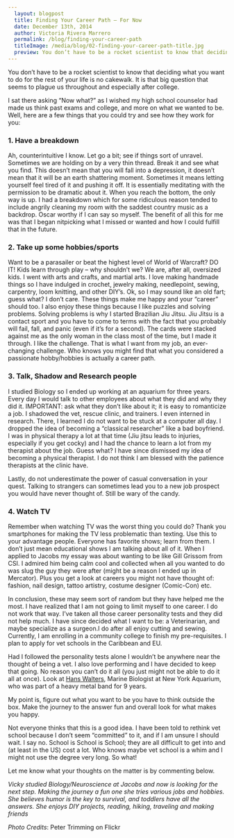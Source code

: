 ```yaml
---
  layout: blogpost
  title: Finding Your Career Path – For Now
  date: December 13th, 2014
  author: Victoria Rivera Marrero
  permalink: /blog/finding-your-career-path
  titleImage: /media/blog/02-finding-your-career-path-title.jpg
  preview: You don’t have to be a rocket scientist to know that deciding what you want to do for the rest of your life is no cakewalk. It is that big question that seems to plague us throughout and especially after college.
---
```


You don’t have to be a rocket scientist to know that deciding what you want to do for the rest of your life is no cakewalk. It is that big question that seems to plague us throughout  and especially after college.

I sat there asking “Now what?” as I wished my high school counselor had made us think past exams and college, and more on what we wanted to be. Well, here are a few things that you could try and see how they work for you:

### 1. Have a breakdown

Ah, counterintuitive I know. Let go a bit; see if things sort of unravel. Sometimes we are holding on by a very thin thread. Break it and see what you find. This doesn’t mean that you will fall into a depression, it doesn’t mean that it will be an earth shattering moment. Sometimes it means letting yourself  feel tired of it and pushing it off. It is essentially meditating with the permission to be dramatic about it. When you reach the bottom, the only way is up. I had a breakdown which for some ridiculous reason tended to include angrily cleaning my room with the saddest country music as a backdrop.  Oscar worthy if I can say so myself.  The benefit of all this for me was that I began nitpicking what I missed or wanted and how I could fulfill that in the future.

### 2. Take up some hobbies/sports

Want to be a parasailer or beat the highest level of World of Warcraft? DO IT!  Kids learn through play – why shouldn’t we? We are, after all, oversized kids.  I went with arts and crafts, and martial arts. I love making handmade things so I have indulged in crochet, jewelry making, needlepoint, sewing, carpentry, loom knitting, and other DIY’s. Ok, so I may sound like an old fart; guess what? I don’t care. These things make me happy and your “career” should too. I also enjoy these things because I like puzzles and solving problems. Solving problems is why I started Brazilian Jiu Jitsu.  Jiu Jitsu is a contact sport and you have to come to terms with the fact that you probably will fail, fall, and panic (even if it’s for a second).  The cards were stacked against me as the only woman in the class most of the time, but I made it through. I like the challenge. That is what I want from my job, an ever-changing challenge. Who knows you might find that what you considered a passionate hobby/hobbies is actually a career path.

### 3. Talk, Shadow and Research people

I studied Biology so I ended up working at an aquarium for three years. Every day I would talk to other employees about what they did and why they did it. IMPORTANT: ask what they don’t like about it; it is easy to romanticize a job. I shadowed the vet, rescue clinic, and trainers. I even interned in research. There, I learned I do not want to be stuck at a computer all day. I dropped the idea of becoming a “classical researcher” like a bad boyfriend. I was in physical therapy a lot at that time (Jiu jitsu leads to injuries, especially if you get cocky) and I had the chance to learn a lot from my therapist about the job. Guess what? I have since dismissed my idea of becoming a physical therapist. I do not think I am blessed with the patience therapists at the clinic have.

Lastly, do not underestimate the power of casual conversation in your quest. Talking to strangers can sometimes lead you to a new job prospect you would have never thought of. Still be wary of the candy.

### 4. Watch TV

Remember when watching TV was the worst thing you could do? Thank you smartphones for making the TV less problematic than texting. Use this to your advantage people. Everyone has favorite shows; learn from them. I don’t just mean educational shows I am talking about all of it. When I applied to Jacobs my essay was about wanting to be like Gill Grissom from CSI. I admired him being calm cool and collected when all you wanted to do was slug the guy they were after (might be a reason I ended up in Mercator). Plus you get a look at careers you might not have thought of: fashion, nail design, tattoo artistry, costume designer (Comic-Con) etc.

In conclusion, these may seem sort of random but they have helped me the most. I have realized that I am not going to limit myself to one career. I do not work that way. I’ve taken all those career personality tests and they did not help much. I have since decided what I want to be: a Veterinarian, and maybe specialize as a surgeon.I do after all enjoy cutting and sewing.  Currently, I am enrolling in a community college to finish my pre-requisites. I plan to apply for vet schools in the Caribbean and EU.


Had I followed the personality tests alone I wouldn’t be anywhere near the thought of being a vet. I also love performing and I have decided to keep that going. No reason you can’t do it all (you just might not be able to do it all at once). Look at [Hans Walters](http://www.nytimes.com/2011/01/20/nyregion/20experience.html?_r=0), Marine Biologist at New York Aquarium, who was part of a heavy metal band for 9 years.

My point is, figure out what you want to be you have to think outside the box. Make the journey to the answer fun and overall look for what makes you happy.

Not everyone thinks that this is a good idea. I have been told to rethink vet school because I don’t seem “committed” to it, and if I am unsure I should wait. I say no.  School is School is School; they are all difficult to get into and (at least in the US) cost a lot. Who knows maybe vet school is a whim and I might not use the degree very long. So what!

Let me know what your thoughts on the matter is by commenting below.

*Vicky studied Biology/Neuroscience at Jacobs and now is looking for the next step. Making the journey a fun one she tries various jobs and hobbies. She believes humor is the key to survival, and toddlers have all the answers. She enjoys DIY projects, reading, hiking, traveling and making friends*

*Photo Credits*: Peter Trimming on Flickr